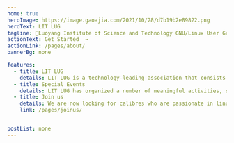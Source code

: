 ```yaml
---
home: true
heroImage: https://image.gaoajia.com/2021/10/28/d7b19b2e89822.png
heroText: LIT LUG
tagline: 🚀Luoyang Institute of Science and Technology GNU/Linux User Group
actionText: Get Started  →
actionLink: /pages/about/
bannerBg: none 

features: 
  - title: LIT LUG
    details: LIT LUG is a technology-leading association that consists of the GNU/Linux enthusiasts in LIT
  - title: Special Events
    details: LIT LUG has organized a number of meaningful activities, such as the GNU/Linux Install Party and Weekly Party.
  - title: Join us
    details: We are now looking for calibres who are passionate in linux to join our organization.Interested parties please click here.
    link: /pages/joinus/


postList: none
---
```


